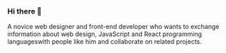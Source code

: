 ### Hi there 👋

A novice web designer and front-end developer who wants to exchange information about web design, JavaScript and React programming languages ​​with people like him and collaborate on related projects.
